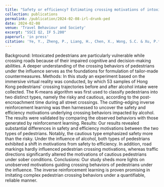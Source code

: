 ```yaml
---
title: "Safety or efficiency? Estimating crossing motivations of intoxicated pedestrians by leveraging the inverse reinforcement learning"
collection: publications
permalink: /publication/2024-02-08-irl-drunk-ped
date: 2024-02-08
venue: 'Travel Behaviour and Society'
excerpt: "SSCI Q2, IF 5.200"
paperurl: 'in press'
citation: 'Ye, Y., Zheng, P., Liang, H., Chen, X., Wong, S.C. & Xu, P.* (2024). &quot;Safety or efficiency? Estimating crossing motivations of intoxicated pedestrians by leveraging the inverse reinforcement learning; <i>Travel Behaviour and Society</i>, in press.'
---
```

Background: Intoxicated pedestrians are particularly vulnerable while crossing roads because of their impaired cognitive and decision-making abilities. A deeper understanding of the crossing behaviors of pedestrians under the influence serves as the foundations for formulation of tailor-made countermeasures. 
Methods: In this study an experiment based on the immersive virtual reality was conducted, by which 53 samples of Hong Kong pedestrians’ crossing trajectories before and after alcohol intake were collected. The K-means algorithm was first used to classify pedestrians into two distinct types, namely the risky and cautious, according to the post-encroachment time during all street crossings. The cutting-edging inverse reinforcement learning was then harnessed to uncover the safety and efficiency motivations underlying crossing behaviors impacted by alcohol. The results were validated by comparing the observed behaviors with those generated by reinforcement learning.
Results: Our results revealed substantial differences in safety and efficiency motivations between the two types of pedestrians. Notably, the cautious type emphasized safety more than the risky. Under the influence of alcohol, both types of pedestrians exhibited a shift in motivations from safety to efficiency. In addition, road markings hardly influenced pedestrian crossing motivations, whereas traffic directions significantly altered the motivations of cautious pedestrians under sober conditions. 
Conclusions: Our study sheds more lights on unobserved motivations guiding crossing behaviors of pedestrians under the influence. The inverse reinforcement learning is proven promising in imitating complex pedestrian crossing behaviors under a quantifiable, reliable manner. 
